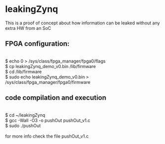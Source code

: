 # leakingZynq
This is a proof of concept about how information can be leaked without any extra HW from an SoC

## FPGA configuration:
<br />$ echo 0 > /sys/class/fpga_manager/fpga0/flags
<br />$ cp leakingZynq_demo_v0.bin /lib/firmware
<br />$ cd /lib/firmware
<br />$ sudo echo leakingZynq_demo_v0.bin > /sys/class/fpga_manager/fpga0/firmware

## code compilation and execution
<br />$ cd ~/leakingZynq
<br />$ gcc -Wall -O3 -o pushOut pushOut_v1.c
<br />$ sudo ./pushOut
<br />
<br /> for more info check the file pushOut_v1.c 
